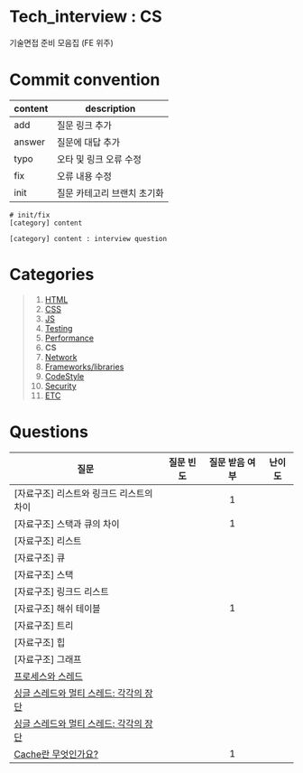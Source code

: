 # Tech_interview : CS

기술면접 준비 모음집 (FE 위주)

# Commit convention

| content | description                 |
| ------- | --------------------------- |
| add     | 질문 링크 추가              |
| answer  | 질문에 대답 추가            |
| typo    | 오타 및 링크 오류 수정      |
| fix     | 오류 내용 수정              |
| init    | 질문 카테고리 브랜치 초기화 |

```
# init/fix
[category] content

[category] content : interview question
```

# Categories

> 1. [HTML](https://github.com/Pyotato/tech_interview/tree/HTML)
> 2. [CSS](https://github.com/Pyotato/tech_interview/tree/CSS)
> 3. [JS](https://github.com/Pyotato/tech_interview/tree/JS)
> 4. [Testing](https://github.com/Pyotato/tech_interview/tree/Testing)
> 5. [Performance](https://github.com/Pyotato/tech_interview/tree/Performance)
> 6. **CS**
> 7. [Network](https://github.com/Pyotato/tech_interview/tree/Network)
> 8. [Frameworks/libraries](https://github.com/Pyotato/tech_interview/tree/Frameworks/libraries)
> 9. [CodeStyle](https://github.com/Pyotato/tech_interview/tree/CodeStyle)
> 10. [Security](https://github.com/Pyotato/tech_interview/tree/Security)
> 11. [ETC](https://github.com/Pyotato/tech_interview/tree/ETC)

# Questions

| 질문                                       | 질문 빈도 | 질문 받음 여부 | 난이도 |
| ------------------------------------------ | :-------: | :------------: | :----: |
| [자료구조] 리스트와 링크드 리스트의 차이   |           |       1        |        |
| [자료구조] 스택과 큐의 차이                |           |       1        |        |
| [자료구조] 리스트                          |           |                |        |
| [자료구조] 큐                              |           |                |        |
| [자료구조] 스택                            |           |                |        |
| [자료구조] 링크드 리스트                   |           |                |        |
| [자료구조] 해쉬 테이블                     |           |       1        |        |
| [자료구조] 트리                            |           |                |        |
| [자료구조] 힙                              |           |                |        |
| [자료구조] 그래프                          |           |                |        |
| [프로세스와 스레드]()                      |           |                |        |
| [싱글 스레드와 멀티 스레드: 각각의 장단]() |           |                |        |
| [싱글 스레드와 멀티 스레드: 각각의 장단]() |           |                |        |
| [Cache란 무엇인가요?]()                    |           |       1        |        |
